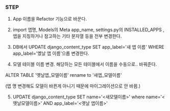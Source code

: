
### STEP
1. App 이름을 Refactor 기능으로 바꾼다. 
2. import 앱명, Models의 Meta app_name, settings.py의 INSTALLED_APPS , 앱을 지칭하거나 참고하는 기타 문자열 등을 전부 변경한다.
3. DB에서 
UPDATE django_content_type SET app_label='새 앱 이름' WHERE app_label='옜날 앱 이름'으롭 변경한다.

4. 모델 테이블 이름 변경.
해당하는 모든 테이블에서 이름을 수동으로.. 바꿔준다.

ALTER TABLE '옛날앱_모델이름' rename to '새앱_모델이름'

(앱 명 변경해도 모델이 바뀐게 아니기 때문에 마이그레이션으로 안 바뀜.)

5. UPDATE django_content_type SET name='<새모델이름>' where name='<옛날모델이름>' AND app_label='<옛날 앱이름>'

